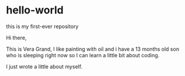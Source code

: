 # hello-world
this is my first-ever repository

Hi there, 

This is Vera Grand, I like painting with oil and i have a 13 months old son who is sleeping right now so I can learn a little bit about coding.

I just wrote a little about myself.
